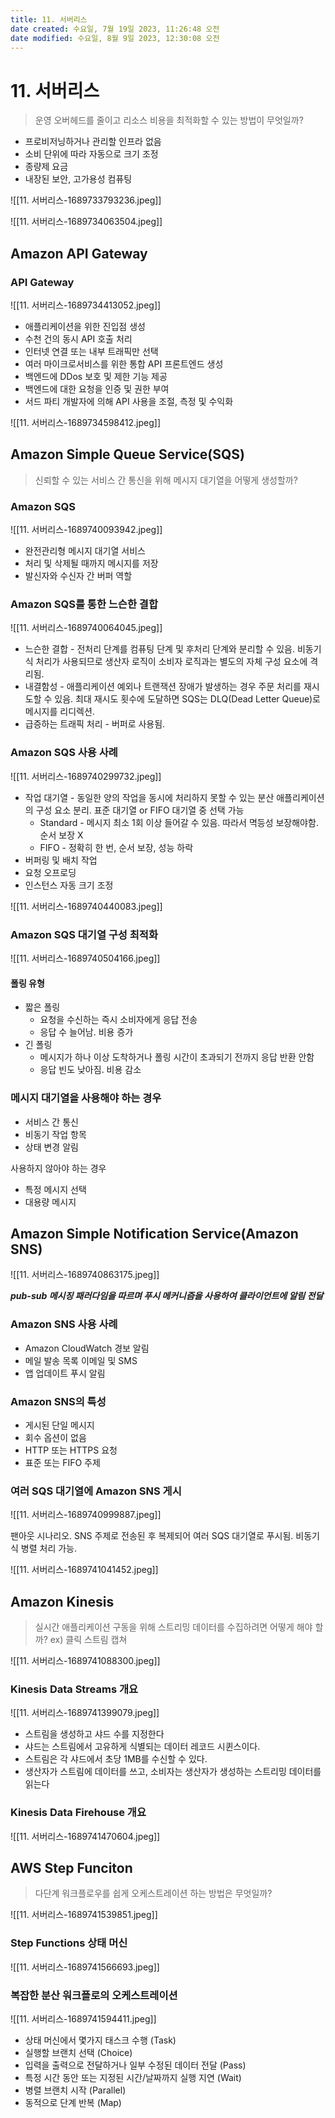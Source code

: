 ```yaml
---
title: 11. 서버리스
date created: 수요일, 7월 19일 2023, 11:26:48 오전
date modified: 수요일, 8월 9일 2023, 12:30:08 오전
---
```

# 11. 서버리스

> 운영 오버헤드를 줄이고 리소스 비용을 최적화할 수 있는 방법이 무엇일까?

- 프로비저닝하거나 관리할 인프라 없음
- 소비 단위에 따라 자동으로 크기 조정
- 종량제 요금
- 내장된 보안, 고가용성 컴퓨팅

![[11. 서버리스-1689733793236.jpeg]]

![[11. 서버리스-1689734063504.jpeg]]

## Amazon API Gateway

### API Gateway

![[11. 서버리스-1689734413052.jpeg]]

- 애플리케이션을 위한 진입점 생성
- 수천 건의 동시 API 호출 처리
- 인터넷 연결 또는 내부 트래픽만 선택
- 여러 마이크로서비스를 위한 통합 API 프론트엔드 생성
- 백엔드에 DDos 보호 및 제한 기능 제공
- 백엔드에 대한 요청을 인증 및 권한 부여
- 서드 파티 개발자에 의해 API 사용을 조절, 측정 및 수익화

![[11. 서버리스-1689734598412.jpeg]]

## Amazon Simple Queue Service(SQS)

> 신뢰할 수 있는 서비스 간 통신을 위해 메시지 대기열을 어떻게 생성할까?

### Amazon SQS

![[11. 서버리스-1689740093942.jpeg]]

- 완전관리형 메시지 대기열 서비스
- 처리 및 삭제될 때까지 메시지를 저장
- 발신자와 수신자 간 버퍼 역할

### Amazon SQS를 통한 느슨한 결합

![[11. 서버리스-1689740064045.jpeg]]

- 느슨한 결합 - 전처리 단계를 컴퓨팅 단계 및 후처리 단계와 분리할 수 있음. 비동기식 처리가 사용되므로 생산자 로직이 소비자 로직과는 별도의 자체 구성 요소에 격리됨.
- 내결함성 - 애플리케이션 예외나 트랜잭션 장애가 발생하는 경우 주문 처리를 재시도할 수 있음. 최대 재시도 횟수에 도달하면 SQS는 DLQ(Dead Letter Queue)로 메시지를 리디렉션.
- 급증하는 트래픽 처리 - 버퍼로 사용됨.

### Amazon SQS 사용 사례

![[11. 서버리스-1689740299732.jpeg]]

- 작업 대기열 - 동일한 양의 작업을 동시에 처리하지 못할 수 있는 분산 애플리케이션의 구성 요소 분리. 표준 대기열 or FIFO 대기열 중 선택 가능
    - Standard - 메시지 최소 1회 이상 들어갈 수 있음. 따라서 멱등성 보장해야함. 순서 보장 X
    - FIFO - 정확히 한 번, 순서 보장, 성능 하락
- 버퍼링 및 배치 작업
- 요청 오프로딩
- 인스턴스 자동 크기 조정

![[11. 서버리스-1689740440083.jpeg]]

### Amazon SQS 대기열 구성 최적화

![[11. 서버리스-1689740504166.jpeg]]

#### 폴링 유형
- 짧은 폴링
    - 요청을 수신하는 즉시 소비자에게 응답 전송
    - 응답 수 늘어남. 비용 증가
- 긴 폴링
    - 메시지가 하나 이상 도착하거나 폴링 시간이 초과되기 전까지 응답 반환 안함
    - 응답 빈도 낮아짐. 비용 감소

### 메시지 대기열을 사용해야 하는 경우

- 서비스 간 통신
- 비동기 작업 항목
- 상태 변경 알림

사용하지 않아야  하는 경우

- 특정 메시지 선택
- 대용량 메시지

## Amazon Simple Notification Service(Amazon SNS)

![[11. 서버리스-1689740863175.jpeg]]

***pub-sub 메시징 패러다임을 따르며 푸시 메커니즘을 사용하여 클라이언트에 알림 전달***

### Amazon SNS 사용 사례

- Amazon CloudWatch 경보 알림
- 메일 발송 목록 이메일 및 SMS
- 앱 업데이트 푸시 알림

### Amazon SNS의 특성

- 게시된 단일 메시지
- 회수 옵션이 없음
- HTTP 또는 HTTPS 요청
- 표준 또는 FIFO 주제

### 여러 SQS 대기열에 Amazon SNS 게시

![[11. 서버리스-1689740999887.jpeg]]

팬아웃 시나리오. SNS 주제로 전송된 후 복제되어 여러 SQS 대기열로 푸시됨. 비동기식 병렬 처리 가능.

![[11. 서버리스-1689741041452.jpeg]]

## Amazon Kinesis

> 실시간 애플리케이션 구동을 위해 스트리밍 데이터를 수집하려면 어떻게 해야 할까?
> ex) 클릭 스트림 캡쳐

![[11. 서버리스-1689741088300.jpeg]]

### Kinesis Data Streams 개요

![[11. 서버리스-1689741399079.jpeg]]

- 스트림을 생성하고 샤드 수를 지정한다
- 샤드는 스트림에서 고유하게 식별되는 데이터 레코드 시퀸스이다.
- 스트림은 각 샤드에서 초당 1MB를 수신할 수 있다.
- 생산자가 스트림에 데이터를 쓰고, 소비자는 생산자가 생성하는 스트리밍 데이터를 읽는다

### Kinesis Data Firehouse 개요

![[11. 서버리스-1689741470604.jpeg]]

## AWS Step Funciton

> 다단계 워크플로우를 쉽게 오케스트레이션 하는 방법은 무엇일까?

![[11. 서버리스-1689741539851.jpeg]]

### Step Functions 상태 머신

![[11. 서버리스-1689741566693.jpeg]]

### 복잡한 분산 워크플로의 오케스트레이션

![[11. 서버리스-1689741594411.jpeg]]

- 상태 머신에서 몇가지 태스크 수행 (Task)
- 실행할 브랜치 선택 (Choice)
- 입력을 출력으로 전달하거나 일부 수정된 데이터 전달 (Pass)
- 특정 시간 동안 또는 지정된 시간/날짜까지 실행 지연 (Wait)
- 병렬 브랜치 시작 (Parallel)
- 동적으로 단계 반복 (Map)

